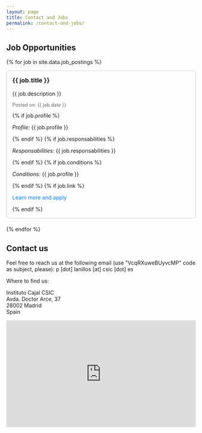 ```yaml
---
layout: page
title: Contact and Jobs
permalink: /contact-and-jobs/
---
```


<style>
    .map-container {
        position: relative;
        overflow: hidden;
        width: 100%;
        padding-top: 56.25%; 
    }

    .map-container iframe {
        position: absolute;
        top: 0;
        left: 0;
        width: 100%;
        height: 100%;
        border: 0;
    }

    form {
        width: 100%;
        max-width: 600px; 
        margin: 0 auto; 
    }

    form input, form textarea {
        width: 100%;
        box-sizing: border-box; 
    }

    .job-posting {
        border: 1px solid #ccc;
        padding: 15px;
        margin-bottom: 20px;
        border-radius: 8px;
    }

    .job-posting h3 {
        margin-top: 0;
    }

    .job-posting a {
        color: #007bff;
        text-decoration: none;
    }

    .job-posting a:hover {
        text-decoration: underline;
    }

    .job-posting .date {
        color: #666;
        font-size: 0.9em;
    }
</style>

## Job Opportunities

{% for job in site.data.job_postings %}
<div class="job-posting">
    <h3>{{ job.title }}</h3>
    <p>{{ job.description }}</p>
    <p class="date">Posted on: {{ job.date }}</p>
    {% if job.profile %}
    <p><i>Profile:</i> {{ job.profile }}</p>
    {% endif %}
    {% if job.responsabilities %}
    <p><i>Responsabilities:</i> {{ job.responsabilities }}</p>
    {% endif %}
    {% if job.conditions %}
    <p><i>Conditions:</i> {{ job.profile }}</p>
    {% endif %}
    {% if job.link %}
    <p><a href="{{ job.link }}" target="_blank">Learn more and apply</a></p>
    {% endif %}
</div>
{% endfor %}

## Contact us

Feel free to reach us at the following email (use "VcqRXuweBUyvcMP" code as subject, please): p [dot] lanillos [at] csic [dot] es

Where to find us:

Instituto Cajal CSIC<br>
Avda. Doctor Arce, 37<br>
28002 Madrid<br>
Spain
<div class="map-container">
    <iframe src="https://www.google.com/maps/embed?pb=!1m18!1m12!1m3!1d97159.1188015647!2d-3.762632967115804!3d40.44821294662484!2m3!1f0!2f0!3f0!3m2!1i1024!2i768!4f13.1!3m3!1m2!1s0xd4228dc3425106b%3A0xb35f154ebd25a71!2sInstituto%20Cajal%20-%20CSIC!5e0!3m2!1ses!2ses!4v1710016762149!5m2!1ses!2ses" allowfullscreen="" loading="lazy" referrerpolicy="no-referrer-when-downgrade"></iframe>
</div>




